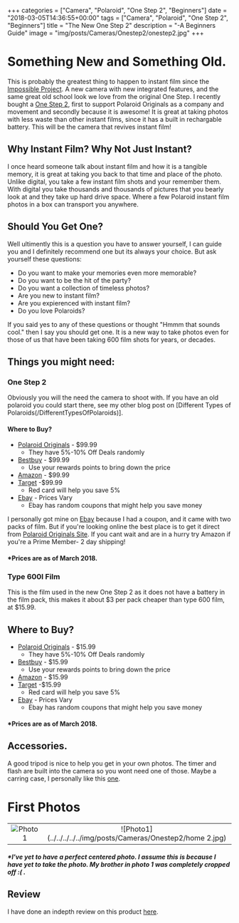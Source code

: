 +++
categories = ["Camera", "Polaroid", "One Step 2", "Beginners"]
date = "2018-03-05T14:36:55+00:00"
tags = ["Camera", "Polaroid", "One Step 2", "Beginners"]
title = "The New One Step 2"
description = "-A Beginners Guide"
image = "img/posts/Cameras/Onestep2/onestep2.jpg"
+++
# Something New and Something Old.

This is probably the greatest thing to happen to instant film since the [Impossible Project](https://us.polaroidoriginals.com/pages/about-us). A new camera with new integrated features, and the same great old school look we love from the original One Step. I recently bought a [One Step 2](https://us.polaroidoriginals.com/products/onestep2-polaroid-camera?variant=971188568090), first to support Polaroid Originals as a company and movement and secondly because it is awesome! It is great at taking photos with less waste than other instant films, since it has a built in rechargable battery. This will be the camera that revives instant film!

## Why Instant Film? Why Not Just Instant?

I once heard someone talk about instant film and how it is a tangible memory, it is great at taking you back to that time and place of the photo. Unlike digital, you take a few instant film shots and your remember them. With digital you take thousands and thousands of pictures that you bearly look at and they take up hard drive space. Where a few Polaroid instant film photos in a box can transport you anywhere.

## Should You Get One?

Well ultimently this is a question you have to answer yourself, I can guide you and I definitely recommend one but its always your choice. But ask yourself these questions:

+ Do you want to make your memories even more memorable?
+ Do you want to be the hit of the party?
+ Do you want a collection of timeless photos?
+ Are you new to instant film?
+ Are you expierenced with instant film?
+ Do you love Polaroids?

If you said yes to any of these questions or thought "Hmmm that sounds cool." then I say you should get one. It is a new way to take photos even for those of us that have been taking 600 film shots for years, or decades. 

## Things you might need:

### One Step 2

Obviously you will the need the camera to shoot with. If you have an old polaroid you could start there, see my other blog post on [Different Types of Polaroids(/DifferentTypesOfPolaroids)].

#### Where to Buy?

+ [Polaroid Originals](https://us.polaroidoriginals.com/products/onestep2-polaroid-camera?utm_medium=cpc&utm_source=googlepla&variant=971188568090&gclid=CjwKCAjw4sLVBRAlEiwASblR-yyyixVk9HZtM4biRDmaPohaKMnw3BkDpAI3TXnHSoN3_u3dD49U8RoCwREQAvD_BwE) - $99.99
    + They have 5%-10% Off Deals randomly
+ [Bestbuy](https://www.bestbuy.com/site/polaroid-originals-onestep-2-analog-instant-film-camera-white/6097905.p?skuId=6097905) - $99.99
    + Use your rewards points to bring down the price
+ [Amazon](https://www.amazon.com/dp/B075H66KTT/ref=twister_B07775W3MQ?_encoding=UTF8&psc=1) - $99.99
+ [Target](https://www.target.com/p/polaroid-instant-camera-originals-white/-/A-52890727) -$99.99
    + Red card will help you save 5%
+ [Ebay](https://www.ebay.com/sch/i.html?_from=R40&_trksid=p2380057.m570.l1313.TR11.TRC1.A0.H0.Xone+step+.TRS0&_nkw=one+step+2&_sacat=0) - Prices Vary
    + Ebay has random coupons that might help you save money

I personally got mine on [Ebay](https://www.ebay.com/sch/i.html?_from=R40&_trksid=p2380057.m570.l1313.TR11.TRC1.A0.H0.Xone+step+.TRS0&_nkw=one+step+2&_sacat=0) because I had a coupon, and it came with two packs of film. But if you're looking online the best place is to get it direct from [Polaroid Originals Site](https://us.polaroidoriginals.com/products/onestep2-polaroid-camera?variant=971188568090). If you cant wait and are in a hurry try Amazon if you're a Prime Member- 2 day shipping! 

#### *Prices are as of March 2018. 

### Type 600I Film

This is the film used in the new One Step 2 as it does not have a battery in the film pack, this makes it about $3 per pack cheaper than type 600 film, at $15.99.

## Where to Buy?

+ [Polaroid Originals](https://us.polaroidoriginals.com/collections/film-for-i-type-cameras) - $15.99
    + They have 5%-10% Off Deals randomly
+ [Bestbuy](https://www.bestbuy.com/site/polaroid-originals-instant-film-8-sheets-white/6089941.p?skuId=6089941) - $15.99
    + Use your rewards points to bring down the price
+ [Amazon](https://www.amazon.com/Polaroid-Originals-Instant-Color-I-TYPE/dp/B075H4WWNZ/ref=sr_1_1_sspa?ie=UTF8&qid=1521740017&sr=8-1-spons&keywords=type+i+film&psc=1) - $15.99
+ [Target](https://www.target.com/p/instant-film-polaroid-originals/-/A-52891372) -$15.99
    + Red card will help you save 5%
+ [Ebay](https://www.ebay.com/sch/i.html?_odkw=type+i+film&_osacat=0&_from=R40&_trksid=p2045573.m570.l1311.R1.TR6.TRC1.A0.H0.Xi+film.TRS0&_nkw=i-type+film&_sacat=0) - Prices Vary
    + Ebay has random coupons that might help you save money

#### *Prices are as of March 2018. 

## Accessories.

A good tripod is nice to help you get in your own photos. The timer and flash are built into the camera so you wont need one of those. Maybe a carring case, I personally like this [one](https://us.polaroidoriginals.com/products/box-camera-bag-white). 

# First Photos

|           |            |
|:---------:|:----------:|
|![Photo1](../../../../../img/posts/Cameras/Onestep2/home#1.jpg) |![Photo1](../../../../../img/posts/Cameras/Onestep2/home 2.jpg)|

  
##### *I've yet to have a perfect centered photo. I assume this is because I have yet to take the photo. My brother in photo 1 was completely cropped off :( .

## Review

I have done an indepth review on this product [here](../review/).
<!--stackedit_data:
eyJoaXN0b3J5IjpbLTYzNTY2ODA0MiwtNjEzNTI3MDc5XX0=
-->